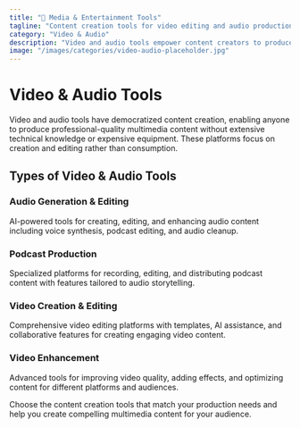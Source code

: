 ```yaml
---
title: "🎵 Media & Entertainment Tools"
tagline: "Content creation tools for video editing and audio production"
category: "Video & Audio"
description: "Video and audio tools empower content creators to produce professional-quality multimedia content through intuitive editing interfaces and AI-powered assistance. These platforms serve YouTubers, podcasters, marketers, and businesses creating video content for social media, training, and communication. From automated video generation to advanced audio editing, these tools make professional content creation accessible to creators without technical expertise."
image: "/images/categories/video-audio-placeholder.jpg"
---
```


# Video & Audio Tools

Video and audio tools have democratized content creation, enabling anyone to produce professional-quality multimedia content without extensive technical knowledge or expensive equipment. These platforms focus on creation and editing rather than consumption.

## Types of Video & Audio Tools

### Audio Generation & Editing
AI-powered tools for creating, editing, and enhancing audio content including voice synthesis, podcast editing, and audio cleanup.

### Podcast Production
Specialized platforms for recording, editing, and distributing podcast content with features tailored to audio storytelling.

### Video Creation & Editing
Comprehensive video editing platforms with templates, AI assistance, and collaborative features for creating engaging video content.

### Video Enhancement
Advanced tools for improving video quality, adding effects, and optimizing content for different platforms and audiences.

Choose the content creation tools that match your production needs and help you create compelling multimedia content for your audience.